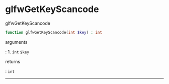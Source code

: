 # glfwGetKeyScancode
glfwGetKeyScancode

```php
function glfwGetKeyScancode(int $key) : int
```

arguments

:    1. `int` `$key` 

returns

:    `int` 

---
     